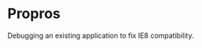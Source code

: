 <!--
  slug: propros
  type: fortpolio
  categories: JavaScript, HTML/CSS, game
  tags: IE, JavaScript
  clients: Athand
  collaboration: 
  prizes: 
  images: 
  inCv: false
  inPortfolio: false
  dateFrom: 2014-07-03
  dateTo: 2014-07-18
-->

# Propros

<p>Debugging an existing application to fix IE8 compatibility.</p>
